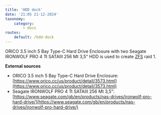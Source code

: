 ```yaml
---
title: 'HDD dock'
date: '21:05 21-12-2024'
taxonomy:
    category:
        - docs
routes:
    default: /hdd-dock
---
```


ORICO 3.5 inch 5 Bay Type-C Hard Drive Enclosure with two Seagate IRONWOLF PRO 4 Tt SATAIII 256 Mt 3,5" HDD is used to create [ZFS](/zfs) raid 1.

**External sources**
* ORICO 3.5 inch 5 Bay Type-C Hard Drive Enclosure: [https://www.orico.cc/us/product/detail/3573.html](https://www.orico.cc/us/product/detail/3573.html)
* Seagate IRONWOLF PRO 4 Tt SATAIII 256 Mt 3,5": [https://www.seagate.com/gb/en/products/nas-drives/ironwolf-pro-hard-drive/](https://www.seagate.com/gb/en/products/nas-drives/ironwolf-pro-hard-drive/)